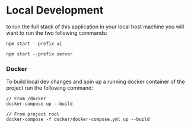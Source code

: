 # Local Development

to run the full stack of this application in your local host machine you will want to run the two following commands:
```
npm start --prefix ui
```
```
npm start --prefix server
```

### Docker
To build local dev changes and spin up a running docker container of the project run the following command:
```
// From /docker
docker-compose up --build
```
```
// From project root
docker-compose -f docker/docker-compose.yml up --build
```
